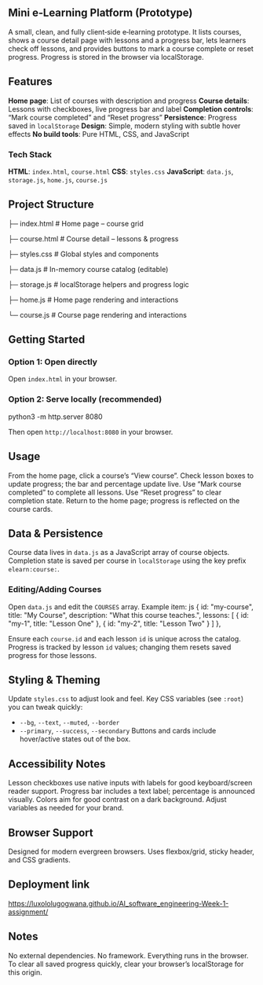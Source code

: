 
## Mini e‑Learning Platform (Prototype)

A small, clean, and fully client‑side e‑learning prototype. It lists courses, shows a course detail page with lessons and a progress bar, lets learners check off lessons, and provides buttons to mark a course complete or reset progress. Progress is stored in the browser via localStorage.

## Features
**Home page**: List of courses with description and progress
**Course details**: Lessons with checkboxes, live progress bar and label
 **Completion controls**: “Mark course completed” and “Reset progress”
 **Persistence**: Progress saved in `localStorage`
 **Design**: Simple, modern styling with subtle hover effects
 **No build tools**: Pure HTML, CSS, and JavaScript

### Tech Stack
 **HTML**: `index.html`, `course.html`
 **CSS**: `styles.css`
 **JavaScript**: `data.js`, `storage.js`, `home.js`, `course.js`

## Project Structure
├─ index.html        # Home page – course grid

├─ course.html       # Course detail – lessons & progress

├─ styles.css        # Global styles and components

├─ data.js           # In-memory course catalog (editable)

├─ storage.js        # localStorage helpers and progress logic

├─ home.js           # Home page rendering and interactions

└─ course.js         # Course page rendering and interactions

## Getting Started
### Option 1: Open directly
 Open `index.html` in your browser.

### Option 2: Serve locally (recommended)

python3 -m http.server 8080

Then open `http://localhost:8080` in your browser.

## Usage
From the home page, click a course’s “View course”.
 Check lesson boxes to update progress; the bar and percentage update live.
 Use “Mark course completed” to complete all lessons.
 Use “Reset progress” to clear completion state.
Return to the home page; progress is reflected on the course cards.

## Data & Persistence
 Course data lives in `data.js` as a JavaScript array of course objects.
 Completion state is saved per course in `localStorage` using the key prefix `elearn:course:`.

### Editing/Adding Courses
Open `data.js` and edit the `COURSES` array. Example item:
js
{
  id: "my-course",
  title: "My Course",
  description: "What this course teaches.",
  lessons: [
    { id: "my-1", title: "Lesson One" },
    { id: "my-2", title: "Lesson Two" }
  ]
},

 Ensure each `course.id` and each lesson `id` is unique across the catalog.
 Progress is tracked by lesson `id` values; changing them resets saved progress for those lessons.

## Styling & Theming
 Update `styles.css` to adjust look and feel.
 Key CSS variables (see `:root`) you can tweak quickly:
  - `--bg`, `--text`, `--muted`, `--border`
  - `--primary`, `--success`, `--secondary`
 Buttons and cards include hover/active states out of the box.

## Accessibility Notes
 Lesson checkboxes use native inputs with labels for good keyboard/screen reader support.
 Progress bar includes a text label; percentage is announced visually.
 Colors aim for good contrast on a dark background. Adjust variables as needed for your brand.

## Browser Support
 Designed for modern evergreen browsers. Uses flexbox/grid, sticky header, and CSS gradients.

## Deployment link
 https://luxololugogwana.github.io/AI_software_engineering-Week-1-assignment/

## Notes
 No external dependencies. No framework. Everything runs in the browser.
 To clear all saved progress quickly, clear your browser’s localStorage for this origin.
